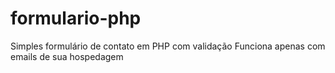 # formulario-php
Simples formulário de contato em PHP com validação
Funciona apenas com emails de sua hospedagem
